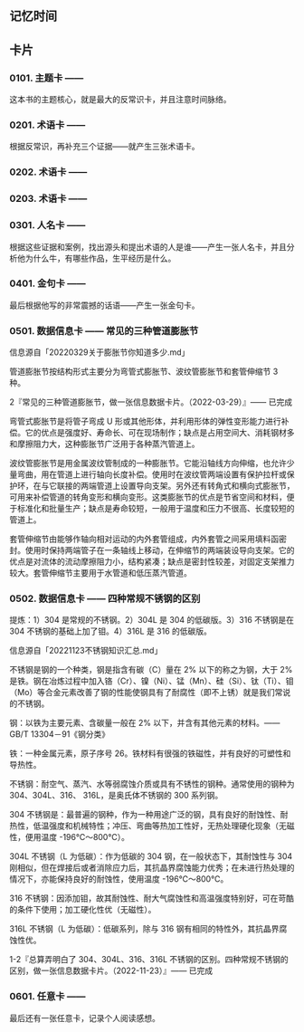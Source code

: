## 记忆时间

## 卡片

### 0101. 主题卡 ——

这本书的主题核心，就是最大的反常识卡，并且注意时间脉络。

### 0201. 术语卡 ——

根据反常识，再补充三个证据——就产生三张术语卡。

### 0202. 术语卡 ——

### 0203. 术语卡 ——

### 0301. 人名卡 ——

根据这些证据和案例，找出源头和提出术语的人是谁——产生一张人名卡，并且分析他为什么牛，有哪些作品，生平经历是什么。

### 0401. 金句卡 ——

最后根据他写的非常震撼的话语——产生一张金句卡。

### 0501. 数据信息卡 —— 常见的三种管道膨胀节

信息源自「20220329关于膨胀节你知道多少.md」

管道膨胀节按结构形式主要分为弯管式膨胀节、波纹管膨胀节和套管伸缩节 3 种。

2『常见的三种管道膨胀节，做一张信息数据卡片。（2022-03-29）』—— 已完成

弯管式膨胀节是将管子弯成 U 形或其他形体，并利用形体的弹性变形能力进行补偿。它的优点是强度好、寿命长、可在现场制作；缺点是占用空间大、消耗钢材多和摩擦阻力大，这种膨胀节广泛用于各种蒸汽管道上。

波纹管膨胀节是用金属波纹管制成的一种膨胀节。它能沿轴线方向伸缩，也允许少量弯曲，用在管道上进行轴向长度补偿。使用时在波纹管两端设置有保护拉杆或保护环，在与它联接的两端管道上设置导向支架。另外还有转角式和横向式膨胀节，可用来补偿管道的转角变形和横向变形。这类膨胀节的优点是节省空间和材料，便于标准化和批量生产；缺点是寿命较短，一般用于温度和压力不很高、长度较短的管道上。

套管伸缩节由能够作轴向相对运动的内外套管组成，内外套管之间采用填料函密封。使用时保持两端管子在一条轴线上移动，在伸缩节的两端装设导向支架。它的优点是对流体的流动摩擦阻力小，结构紧凑；缺点是密封性较差，对固定支架推力较大。套管伸缩节主要用于水管道和低压蒸汽管道。

### 0502. 数据信息卡 —— 四种常规不锈钢的区别

提炼：1）304 是常规的不锈钢。2）304L 是 304 的低碳版。3）316 不锈钢是在 304 不锈钢的基础上加了钼。4）316L 是 316 的低碳版。

信息源自「20221123不锈钢知识汇总.md」

不锈钢是钢的一个种类，钢是指含有碳（C）量在 2% 以下的称之为钢，大于 2% 是铁。钢在冶炼过程中加入铬（Cr）、镍（Ni）、锰（Mn）、硅（Si）、钛（Ti）、钼（Mo）等合金元素改善了钢的性能使钢具有了耐腐性（即不上锈）就是我们常说的不锈钢。

钢：以铁为主要元素、含碳量一般在 2% 以下，并含有其他元素的材料。—— GB/T 13304－91《钢分类》

铁：一种金属元素，原子序号 26。铁材料有很强的铁磁性，并有良好的可塑性和导热性。

不锈钢：耐空气、蒸汽、水等弱腐蚀介质或具有不锈性的钢种。通常使用的钢种为 304、304L、316、 316L，是奥氏体不锈钢的 300 系列钢。

304 不锈钢是：最普遍的钢种，作为一种用途广泛的钢，具有良好的耐蚀性、耐热性，低温强度和机械特性；冲压、弯曲等热加工性好，无热处理硬化现象（无磁性，便用温度 -196℃～800℃）。

304L 不锈钢（L 为低碳）：作为低碳的 304 钢，在一般状态下，其耐蚀性与 304 刚相似，但在焊接后或者消除应力后，其抗晶界腐蚀能力优秀；在未进行热处理的情况下，亦能保持良好的耐蚀性，使用温度 -196℃～800℃。

316 不锈钢：因添加钼，故其耐蚀性、耐大气腐蚀性和高温强度特别好，可在苛酷的条件下使用；加工硬化性优（无磁性）。

316L 不锈钢（L 为低碳）：低碳系列，除与 316 钢有相同的特性外，其抗晶界腐蚀性优。

1-2『总算弄明白了 304、304L、316、316L 不锈钢的区别。四种常规不锈钢的区别，做一张信息数据卡片。（2022-11-23）』—— 已完成

### 0601. 任意卡 ——

最后还有一张任意卡，记录个人阅读感想。


